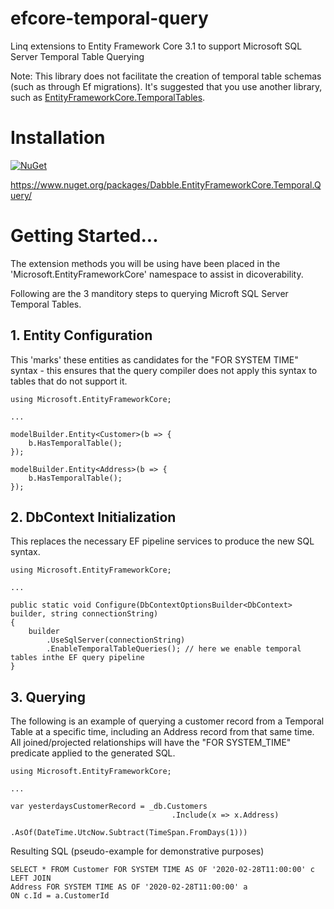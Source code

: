 # efcore-temporal-query

Linq extensions to Entity Framework Core 3.1 to support Microsoft SQL Server Temporal Table Querying

Note: This library does not facilitate the creation of temporal table schemas (such as through Ef migrations).
It's suggested that you use another library, such as [EntityFrameworkCore.TemporalTables](https://github.com/findulov/EntityFrameworkCore.TemporalTables).

# Installation
[![NuGet](https://img.shields.io/nuget/v/Dabble.EntityFrameworkCore.Temporal.Query.svg)](https://www.nuget.org/packages/Dabble.EntityFrameworkCore.Temporal.Query/)

https://www.nuget.org/packages/Dabble.EntityFrameworkCore.Temporal.Query/

# Getting Started...
The extension methods you will be using have been placed in the 'Microsoft.EntityFrameworkCore' namespace
to assist in dicoverability.

Following are the 3 manditory steps to querying Microft SQL Server Temporal Tables.


## 1. Entity Configuration

This 'marks' these entities as candidates for the "FOR SYSTEM TIME" syntax - this ensures
that the query compiler does not apply this syntax to tables that do not support it.

```
using Microsoft.EntityFrameworkCore;

...

modelBuilder.Entity<Customer>(b => {
    b.HasTemporalTable();
});

modelBuilder.Entity<Address>(b => {
    b.HasTemporalTable();
});
```


## 2. DbContext Initialization

This replaces the necessary EF pipeline services to produce the new SQL syntax.

```
using Microsoft.EntityFrameworkCore;

...

public static void Configure(DbContextOptionsBuilder<DbContext> builder, string connectionString)
{
    builder
        .UseSqlServer(connectionString)
        .EnableTemporalTableQueries(); // here we enable temporal tables inthe EF query pipeline
}
```

## 3. Querying

The following is an example of querying a customer record from a Temporal Table at a specific
time, including an Address record from that same time.
All joined/projected relationships will have the "FOR SYSTEM_TIME" predicate applied to the generated SQL.

```
using Microsoft.EntityFrameworkCore;

...

var yesterdaysCustomerRecord = _db.Customers
                                    .Include(x => x.Address)
                                    .AsOf(DateTime.UtcNow.Subtract(TimeSpan.FromDays(1)))
```

Resulting SQL (pseudo-example for demonstrative purposes)

```
SELECT * FROM Customer FOR SYSTEM TIME AS OF '2020-02-28T11:00:00' c 
LEFT JOIN 
Address FOR SYSTEM TIME AS OF '2020-02-28T11:00:00' a 
ON c.Id = a.CustomerId
```
